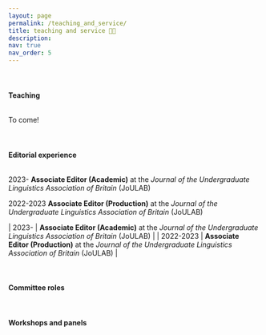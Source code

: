 ```yaml
---
layout: page
permalink: /teaching_and_service/
title: teaching and service 👩‍🏫
description: 
nav: true
nav_order: 5
---
```


<h4 style="margin-top: 3.3rem; margin-bottom: 2rem; font-weight: bold;">Teaching</h4>

To come!

<h4 style="margin-top: 3.3rem; margin-bottom: 2rem; font-weight: bold;">Editorial experience</h4>

2023- **Associate Editor (Academic)** at the _Journal of the Undergraduate Linguistics Association of Britain_ (JoULAB)

2022-2023     **Associate Editor (Production)** at the _Journal of the Undergraduate Linguistics Association of Britain_ (JoULAB)


<style>
td, th {
   border: none!important;
}
</style>

| 2023- | **Associate Editor (Academic)** at the _Journal of the Undergraduate Linguistics Association of Britain_ (JoULAB) |
| 2022-2023 | **Associate Editor (Production)** at the _Journal of the Undergraduate Linguistics Association of Britain_ (JoULAB) |

<h4 style="margin-top: 3.3rem; margin-bottom: 2rem; font-weight: bold;">Committee roles</h4>

<h4 style="margin-top: 3.3rem; margin-bottom: 2rem; font-weight: bold;">Workshops and panels</h4>

